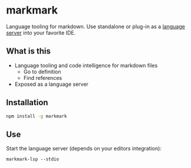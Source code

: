 # markmark

Language tooling for markdown. Use standalone or plug-in as a [language server](https://microsoft.github.io/language-server-protocol/) into your favorite IDE.


## What is this

* Language tooling and code intelligence for markdown files
    * Go to definition
    * Find references
* Exposed as a language server


## Installation

```sh
npm install -g markmark
```


## Use

Start the language server (depends on your editors integration):

```
markmark-lsp --stdio
```
